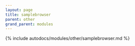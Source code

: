 ```yaml
---
layout: page
title: samplebrowser
parent: other
grand_parent: modules
---
```


{% include autodocs/modules/other/samplebrowser.md %}
